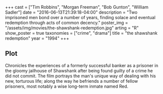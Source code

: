 +++
cast = ["Tim Robbins", "Morgan Freeman", "Bob Gunton", "William Sadler"]
date = "2016-06-13T21:39:18-04:00"
description = "Two imprisoned men bond over a number of years, finding solace and eventual redemption through acts of common decency."
poster_img = "/assets/img/movies/the-shawshank-redemption.jpg"
arting = "R"
show_poster = true
taxonomies = ["crime", "drama"]
title = "the shawshank redemption"
year = "1994"
+++

## Plot
Chronicles the experiences of a formerly successful banker as a prisoner in the gloomy jailhouse of Shawshank after being found guilty of a crime he did not commit. The film portrays the man's unique way of dealing with his new, torturous life; along the way he befriends a number of fellow prisoners, most notably a wise long-term inmate named Red.